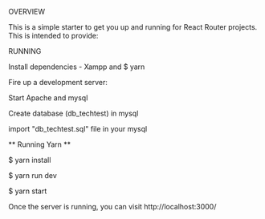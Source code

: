 OVERVIEW

This is a simple starter to get you up and running for React Router projects. This is intended to provide:

RUNNING

Install dependencies - Xampp and $ yarn 

Fire up a development server:

Start  Apache and  mysql

Create database (db_techtest) in mysql 

import "db_techtest.sql" file in your mysql

** Running Yarn **

$ yarn install

$ yarn run dev

$ yarn start

Once the server is running, you can visit http://localhost:3000/
